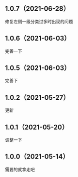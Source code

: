## 1.0.7（2021-06-28）
修复左侧一级分类过多时出现的问题
## 1.0.6（2021-06-03）
完善一下
## 1.0.5（2021-06-03）
完善下
## 1.0.2（2021-05-27）
更新
## 1.0.1（2021-05-20）
调整一下
## 1.0.0（2021-05-14）
需要的就拿走吧
